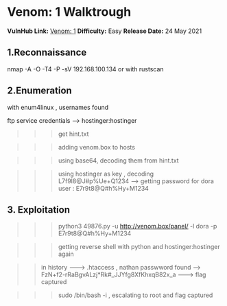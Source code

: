 
# Venom: 1 Walktrough

**VulnHub Link:** [Venom: 1](https://www.vulnhub.com/entry/venom-1,701/)
**Difficulty:** Easy
**Release Date:** 24 May 2021

## 1.Reconnaissance
nmap -A -O -T4 -P -sV 192.168.100.134
or with rustscan


## 2.Enumeration 

with enum4linux , usernames found

ftp service credentials --> hostinger:hostinger

>>> get hint.txt

>>> adding venom.box to hosts

>>> using base64, decoding them from hint.txt 

>>> using hostinger as key , decoding L7f9l8@J#p%Ue+Q1234 --> getting password for dora user : E7r9t8@Q#h%Hy+M1234

## 3. Exploitation

>>> python3 49876.py -u http://venom.box/panel/ -l dora -p E7r9t8@Q#h%Hy+M1234

>>> getting reverse shell with python and hostinger:hostinger again

>> in history ---> .htaccess , nathan passwword found --> FzN+f2-rRaBgvALzj*Rk#_JJYfg8XfKhxqB82x_a ---> flag captured

>>> sudo /bin/bash -i , escalating to root and flag captured
